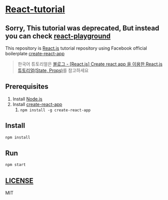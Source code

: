 # [React-tutorial](https://github.com/qvil/react-tutorial)

## Sorry, This tutorial was deprecated, But instead you can check [react-playground](https://github.com/qvil/react-playground)

This repository is [React.js](https://facebook.github.io/react/) tutorial repository using Facebook official boilerplate [create-react-app][create-react-app-github]

> 한국어 튜토리얼은 [블로그 - [React.js] Create react app 을 이용한 React.js 튜토리얼(State, Props)](https://qvil.github.io/react.js/reactjs-tutorial/)를 참고하세요

## Prerequisites

1.  Install [Node.js](https://nodejs.org/)
1.  Install [create-react-app][create-react-app-github]
    1.  `npm install -g create-react-app`

## Install

```sh
npm install
```

## Run

```sh
npm start
```

## [LICENSE](https://github.com/qvil/react-tutorial/blob/master/LICENSE)

MIT

[create-react-app-github]: (https://github.com/facebookincubator/create-react-app#getting-started)
[gaearon-github]: https://github.com/gaearon
[blog]: https://qvil.github.io
